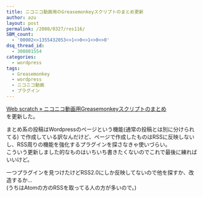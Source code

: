 ```yaml
---
title: ニコニコ動画用のGreasemonkeyスクリプトのまとめ更新
author: azu
layout: post
permalink: /2008/0327/res116/
SBM_count:
  - '00002<>1355432053<>1<>0<>1<>0<>0'
dsq_thread_id:
  - 300801554
categories:
  - wordpress
tags:
  - Greasemonkey
  - wordpress
  - ニコニコ動画
  - プラグイン
---
```

[Web scratch » ニコニコ動画用Greasemonkeyスクリプトのまとめ][1]  
を更新した。

まとめ系の投稿はWordpressのページという機能(通常の投稿とは別に分けられてる) で作成している訳なんだけど、ページで作成したものはRSSに反映しないし、RSS周りの機能を強化するプラグインを探さなきゃ使いづらい。  
こういう更新しました的なものはいちいち書きたくないのでこれで最後に練ればいいけど。

一つプラグインを見つけたけどRSS2.0にしか反映してないので他を探すか、改造するか&#8230;  
(うちはAtomの方のRSSを取ってる人の方が多いので。)

 [1]: /?page_id=95